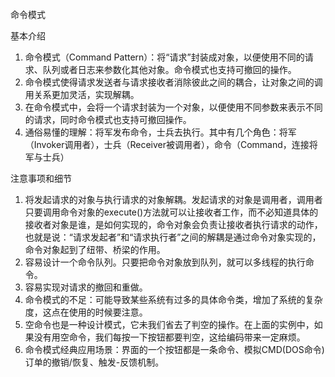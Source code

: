 命令模式

基本介绍

1. 命令模式（Command Pattern）：将“请求”封装成对象，以便使用不同的请求、队列或者日志来参数化其他对象。命令模式也支持可撤回的操作。
2. 命令模式使得请求发送者与请求接收者消除彼此之间的耦合，让对象之间的调用关系更加灵活，实现解耦。
3. 在命令模式中，会将一个请求封装为一个对象，以便使用不同参数来表示不同的请求，同时命令模式也支持可撤回操作。
4. 通俗易懂的理解：将军发布命令，士兵去执行。其中有几个角色：将军（Invoker调用者），士兵（Receiver被调用者），命令（Command，连接将军与士兵）



注意事项和细节

1. 将发起请求的对象与执行请求的对象解耦。发起请求的对象是调用者，调用者只要调用命令对象的execute()方法就可以让接收者工作，而不必知道具体的接收者对象是谁，是如何实现的，命令对象会负责让接收者执行请求的动作，也就是说：“请求发起者”和“请求执行者”之间的解耦是通过命令对象实现的，命令对象起到了纽带、桥梁的作用。
2. 容易设计一个命令队列。只要把命令对象放到队列，就可以多线程的执行命令。
3. 容易实现对请求的撤回和重做。
4. 命令模式的不足：可能导致某些系统有过多的具体命令类，增加了系统的复杂度，这点在使用的时候要注意。
5. 空命令也是一种设计模式，它未我们省去了判空的操作。在上面的实例中，如果没有用空命令，我们每按一下按钮都要判空，这给编码带来一定麻烦。
6. 命令模式经典应用场景：界面的一个按钮都是一条命令、模拟CMD(DOS命令)订单的撤销/恢复、触发-反馈机制。
